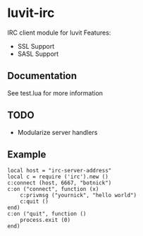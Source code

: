 luvit-irc
=========
IRC client module for luvit
Features:
* SSL Support
* SASL Support

Documentation
-------------
See test.lua for more information

TODO
----
* Modularize server handlers

Example
-------
	local host = "irc-server-address"
	local c = require ('irc').new ()
	c:connect (host, 6667, "botnick")
	c:on ("connect", function (x)
		c:privmsg ("yournick", "hello world")
		c:quit ()
	end)
	c:on ("quit", function ()
		process.exit (0)
	end)
